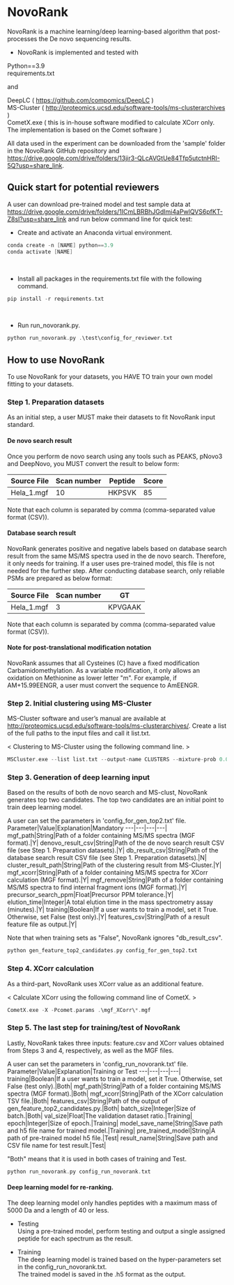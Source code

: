 # NovoRank
NovoRank is a machine learning/deep learning-based algorithm that post-processes the De novo sequencing results.

- NovoRank is implemented and tested with

Python==3.9 \
requirements.txt

and

DeepLC ( https://github.com/compomics/DeepLC ) \
MS-Cluster ( http://proteomics.ucsd.edu/software-tools/ms-clusterarchives ) \
CometX.exe ( this is in-house software modified to calculate XCorr only. The implementation is based on the Comet software )

All data used in the experiment can be downloaded from the 'sample' folder in the NovoRank GitHub repository and https://drive.google.com/drive/folders/13jir3-QLcAVGtUe84Tfp5utctnHRI-5Q?usp=share_link.

## Quick start for potential reviewers

A user can download pre-trained model and test sample data at https://drive.google.com/drive/folders/1ICmLBRBhJGdImi4aPwlQVS6pfKT-Z8sI?usp=share_link and run below command line for quick test:

- Create and activate an Anaconda virtual environment.
```c
conda create -n [NAME] python==3.9
conda activate [NAME]
```

<br/>

- Install all packages in the requirements.txt file with the following command.
```c
pip install -r requirements.txt
```

<br/>

- Run run_novorank.py.
```c
python run_novorank.py .\test\config_for_reviewer.txt
```

## How to use NovoRank

To use NovoRank for your datasets, you HAVE TO train your own model fitting to your datasets.

### Step 1. Preparation datasets
As an initial step, a user MUST make their datasets to fit NovoRank input standard.

#### De novo search result
Once you perform de novo search using any tools such as PEAKS, pNovo3 and DeepNovo, you MUST convert the result to below form:

Source File|Scan number|Peptide|Score
---|---|---|---|
Hela_1.mgf|10|HKPSVK|85|

Note that each column is separated by comma (comma-separated value format (CSV)).

#### Database search result
NovoRank generates positive and negative labels based on database search result from the same MS/MS spectra used in the de novo search. Therefore, it only needs for training. If a user uses pre-trained model, this file is not needed for the further step. After conducting database search, only reliable PSMs are prepared as below format:

Source File|Scan number|GT
---|---|---|
Hela_1.mgf|3|KPVGAAK| 

Note that each column is separated by comma (comma-separated value format (CSV)).

#### Note for post-translational modification notation
NovoRank assumes that all Cysteines (C) have a fixed modification Carbamidomethylation.
As a variable modification, it only allows an oxidation on Methionine as lower letter "m".
For example, if AM+15.99EENGR, a user must convert the sequence to AmEENGR.

### Step 2. Initial clustering using MS-Cluster

MS-Cluster software and user’s manual are available at http://proteomics.ucsd.edu/software-tools/ms-clusterarchives/. Create a list of the full paths to the input files and call it list.txt. 

< Clustering to MS-Cluster using the following command line. >
```c
MSCluster.exe --list list.txt --output-name CLUSTERS --mixture-prob 0.01 --fragment-tolerance 0.02 --assign-charges
``` 

### Step 3. Generation of deep learning input
Based on the results of both de novo search and MS-clust, NovoRank generates top two candidates.
The top two candidates are an initial point to train deep learning model.

A user can set the parameters in 'config_for_gen_top2.txt' file.
Parameter|Value|Explanation|Mandatory
---|---|---|---|
mgf_path|String|Path of a folder containing MS/MS spectra (MGF format).|Y|
denovo_result_csv|String|Path of the de novo search result CSV file (see Step 1. Preparation datasets).|Y|
db_result_csv|String|Path of the database search result CSV file (see Step 1. Preparation datasets).|N|
cluster_result_path|String|Path of the clustering result from MS-Cluster.|Y|
mgf_xcorr|String|Path of a folder containing MS/MS spectra for XCorr calculation (MGF format).|Y|
mgf_remove|String|Path of a folder containing MS/MS spectra to find internal fragment ions (MGF format).|Y|
precursor_search_ppm|Float|Precursor PPM tolerance.|Y|
elution_time|Integer|A total elution time in the mass spectrometry assay (minutes).|Y|
training|Boolean|If a user wants to train a model, set it True. Otherwise, set False (test only).|Y|
features_csv|String|Path of a result feature file as output.|Y|

Note that when training sets as "False", NovoRank ignores "db_result_csv".

```c
python gen_feature_top2_candidates.py config_for_gen_top2.txt
```

### Step 4. XCorr calculation
As a third-part, NovoRank uses XCorr value as an additional feature.

< Calculate XCorr using the following command line of CometX. >

```c
CometX.exe -X -Pcomet.params .\mgf_XCorr\*.mgf
``` 

### Step 5. The last step for training/test of NovoRank
Lastly, NovoRank takes three inputs: feature.csv and XCorr values obtained from Steps 3 and 4, respectively, as well as the MGF files.

A user can set the parameters in 'config_run_novorank.txt' file.
Parameter|Value|Explanation|Training or Test
---|---|---|---|
training|Boolean|If a user wants to train a model, set it True. Otherwise, set False (test only).|Both|
mgf_path|String|Path of a folder containing MS/MS spectra (MGF format).|Both|
mgf_xcorr|String|Path of the XCorr calculation TSV file.|Both|
features_csv|String|Path of the output of gen_feature_top2_candidates.py.|Both|
batch_size|Integer|Size of batch.|Both|
val_size|Float|The validation dataset ratio.|Training|
epoch|Integer|Size of epoch.|Training|
model_save_name|String|Save path and h5 file name for  trained model.|Training|
pre_trained_model|String|A path of pre-trained model h5 file.|Test|
result_name|String|Save path and CSV file name for test result.|Test|

"Both" means that it is used in both cases of training and Test.

```c
python run_novorank.py config_run_novorank.txt
```

#### Deep learning model for re-ranking.

The deep learning model only handles peptides with a maximum mass of 5000 Da and a length of 40 or less.

- Testing \
Using a pre-trained model, perform testing and output a single assigned peptide for each spectrum as the result.

- Training \
The deep learning model is trained based on the hyper-parameters set in the config_run_novorank.txt. \
The trained model is saved in the .h5 format as the output.
